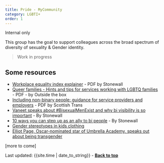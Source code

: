 ```yaml
---
title: Pride - MyCommunity
category: LGBTI+
order: 1
---
```


<span class="tag">Internal only</span>

This group has the goal to support colleagues across the broad spectrum of diversity of sexuality & Gender identity.

<blockquote class="red">
  <p>Work in progress</p>
</blockquote>

## Some resources
- [Workplace equality index explainer](/inclusion/lgbti/Workplace-Equality-Index-2022-awards-explainer.pdf) - PDF by Stonewall
- [Queer families - Hints and tips for services working with LGBTQ families](https://otbds.org/wp-content/uploads/2020/10/Advice-for-Services-working-with-LGBTQ-Families.pdf) - PDF - by Outside the box
- [Including non-binary people: guidance for service providers and employers](https://www.scottishtrans.org/wp-content/uploads/2016/11/Non-binary-guidance.pdf) - PDF by Scottish Trans
- [Vaneet speaks about #BisexualMenExist and why bi visibility is so important](https://www.stonewall.org.uk/about-us/news/vaneet-speaks-about-bisexualmenexist-and-why-bi-visibility-so-important) - By Stonewall
- [10 ways you can step up as an ally to bi people](https://www.stonewall.org.uk/about-us/news/10-ways-you-can-step-ally-bi-people) - By Stonewall
- [Gender stereotypes in kids clothing](https://mitraabrahams.co.uk/gender-stereotypes)
- [Elliot Page, Oscar-nominated star of Umbrella Academy, speaks out about being transgender](https://www.glaad.org/blog/elliot-page-oscar-nominated-star-umbrella-academy-speaks-out-about-being-transgender)


[more to come]

<div>Last updated: {{site.time | date_to_string}} - <a href="#"><strong>Back to top</strong></a></div>


